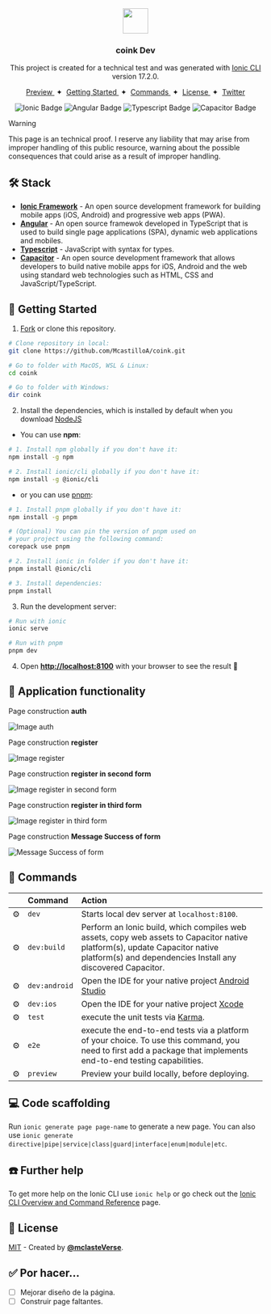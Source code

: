 <div align="center">
<img src="src/assets/icon/favicon.png" height="50px" width="auto" /> 

### coink Dev
This project is created for a technical test and was generated with [Ionic CLI](https://github.com/ionic-team/ionic-cli) version 17.2.0.
</div>

<div align="center">
    <a href="#" target="_blank">
        Preview
    </a>
    <span>&nbsp;✦&nbsp;</span>
    <a href="#-getting-started">
        Getting Started
    </a>
    <span>&nbsp;✦&nbsp;</span>
    <a href="#-commands">
        Commands
    </a>
    <span>&nbsp;✦&nbsp;</span>
    <a href="#-license">
        License
    </a>
    <span>&nbsp;✦&nbsp;</span>
    <a href="https://twitter.com/MiguelA66750525" target="_blank">
        Twitter
    </a>
</div>

<p></p>

<div align="center">

![Ionic Badge](https://img.shields.io/badge/Ionic_Framework-3880ff?logo=Ionic&logoColor=fff&style=flat)
![Angular Badge](https://img.shields.io/badge/Angular-c3002f?logo=angular&logoColor=fff&style=flat) 
![Typescript Badge](https://img.shields.io/badge/TypeScript-3178c6?logo=typescript&logoColor=fff&style=flat)
![Capacitor Badge](https://img.shields.io/badge/Capacitor-119eff?logo=capacitor&logoColor=fff&style=flat)

</div>

> [!WARNING]
> This page is an technical proof. I reserve any liability that may arise from improper handling of this public resource, warning about the possible consequences that could arise as a result of improper handling.

## 🛠️ Stack

- [**Ionic Framework**](https://ionicframework.com/) - An open source development framework for building mobile apps (iOS, Android) and progressive web apps (PWA).
- [**Angular**](https://angular.io/) - An open source framewok developed in TypeScript that is used to build single page applications (SPA), dynamic web applications and mobiles.
- [**Typescript**](https://www.typescriptlang.org/) - JavaScript with syntax for types.
- [**Capacitor**](https://www.typescriptlang.org/) - An open source development framework that allows developers to build native mobile apps for iOS, Android and the web using standard web technologies such as HTML, CSS and JavaScript/TypeScript.


## 🚀 Getting Started

1. [Fork](https://github.com/McastilloA/coink/fork) or clone this repository.

```bash
# Clone repository in local:
git clone https://github.com/McastilloA/coink.git

# Go to folder with MacOS, WSL & Linux:
cd coink

# Go to folder with Windows:
dir coink
```

2. Install the dependencies, which is installed by default when you download [NodeJS](https://nodejs.org/en)

- You can use **npm**:

```bash
# 1. Install npm globally if you don't have it:
npm install -g npm

# 2. Install ionic/cli globally if you don't have it:
npm install -g @ionic/cli
```

- or you can use [pnpm](https://pnpm.io):

```bash
# 1. Install pnpm globally if you don't have it:
npm install -g pnpm

# (Optional) You can pin the version of pnpm used on 
# your project using the following command:
corepack use pnpm

# 2. Install ionic in folder if you don't have it:
pnpm install @ionic/cli

# 3. Install dependencies:
pnpm install
```

3. Run the development server:

```bash
# Run with ionic
ionic serve

# Run with pnpm
pnpm dev
```

4. Open [**http://localhost:8100**](http://localhost:8100/) with your browser to see the result 🚀


<!-- ### 🤝 Contributing
<a href="https://github.com/McastilloA/sportsBetting/graphs/contributors">
  <img src="https://contrib.rocks/image?repo=midudev/esland-web" />
</a> -->


## 🤩 Application functionality 

Page construction **auth** 

![Image auth](src/assets/resourses/auth.png)


Page construction **register** 

![Image register](src/assets/resourses/register.png)


Page construction **register in second form** 

![Image register in second form](src/assets/resourses/auth-register-form2.png)


Page construction **register in third form** 

![Image register in third form](src/assets/resourses/auth-register-form3.png)


Page construction **Message Success of form** 

![Message Success of form](src/assets/resourses/success.png)


## 🫡 Commands

|     | Command          | Action                                        |
| :-- | :--------------- | :-------------------------------------------- |
| ⚙️ | `dev` | Starts local dev server at `localhost:8100`.  |
| ⚙️ | `dev:build` | Perform an Ionic build, which compiles web assets, copy web assets to Capacitor native platform(s), update Capacitor native platform(s) and dependencies Install any discovered Capacitor. |
| ⚙️ | `dev:android` | Open the IDE for your native project [Android Studio](https://developer.android.com/studio) |
| ⚙️ | `dev:ios` | Open the IDE for your native project [Xcode](https://developer.apple.com/xcode/) |
| ⚙️ | `test` | execute the unit tests via [Karma](https://karma-runner.github.io). |
| ⚙️ | `e2e` | execute the end-to-end tests via a platform of your choice. To use this command, you need to first add a package that implements end-to-end testing capabilities. |
| ⚙️ | `preview` | Preview your build locally, before deploying. |


## 💻 Code scaffolding

Run `ionic generate page page-name` to generate a new page. You can also use `ionic generate directive|pipe|service|class|guard|interface|enum|module|etc`.


## ☎️ Further help

To get more help on the Ionic CLI use `ionic help` or go check out the [Ionic CLI Overview and Command Reference](https://ionicframework.com/docs/cli) page.



## 🔑 License

[MIT](#) - Created by [**@mclasteVerse**](https://github.com/McastilloA).

## ✅ Por hacer...

- [ ] Mejorar diseño de la página.
- [ ] Construir page faltantes.
